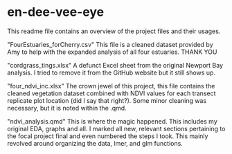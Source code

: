 # en-dee-vee-eye
This readme file contains an overview of the project files and their usages.

"FourEstuaries_forCherry.csv"
This file is a cleaned dataset provided by Amy to help with the expanded analysis of all four estuaries. THANK YOU

"cordgrass_tings.xlsx"
A defunct Excel sheet from the original Newport Bay analysis. I tried to remove it from the GitHub website but it still shows up.

"four_ndvi_inc.xlsx"
The crown jewel of this project, this file contains the cleaned vegetation dataset combined with NDVI values for each transect replicate plot location (did I say that right?). Some minor cleaning was necessary, but it is noted within the .qmd.

"ndvi_analysis.qmd"
This is where the magic happened. This includes my original EDA, graphs and all. I marked all new, relevant sections pertaining to the focal project final and even numbered the steps I took. This mainly revolved around organizing the data, lmer, and glm functions.
